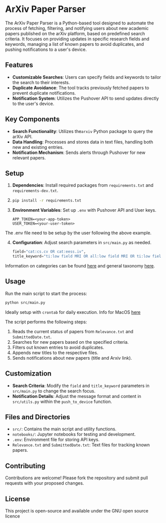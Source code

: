 # ArXiv Paper Parser

The ArXiv Paper Parser is a Python-based tool designed to automate the process of fetching, filtering, and notifying users about new academic papers published on the arXiv platform, based on predefined search criteria. It focuses on providing updates in specific research fields and keywords, managing a list of known papers to avoid duplicates, and pushing notifications to a user's device.

## Features

- **Customizable Searches**: Users can specify fields and keywords to tailor the search to their interests.
- **Duplicate Avoidance**: The tool tracks previously fetched papers to prevent duplicate notifications.
- **Notification System**: Utilizes the Pushover API to send updates directly to the user's device.

## Key Components

- **Search Functionality**: Utilizes the`arxiv` Python package to query the arXiv API.
- **Data Handling**: Processes and stores data in text files, handling both new and existing entries.
- **Notification Mechanism**: Sends alerts through Pushover for new relevant papers.

## Setup

1. **Dependencies**: Install required packages from `requirements.txt` and `requirements-dev.txt`.
2. 
    ```bash
    pip install -r requirements.txt
    ```

3. **Environment Variables**: Set up `.env` with Pushover API and User keys.
    ```plaintext
    APP_TOKEN=<your-app-token>
    USER_TOKEN=<your-user-token>
    ```
The .env file need to be setup by the user following the above example.

4. **Configuration**: Adjust search parameters in `src/main.py` as needed.
    ```python:src/main.py
    field="cat:cs.cv OR cat:eess.iv",
    title_keyword="ti:low field MRI OR all:low field MRI OR ti:low field magnetic resonance imaging"
    ```
Information on categories can be found [here](https://info.arxiv.org/help/api/user-manual.html#query_details) and general taxonomy [here](https://arxiv.org/category_taxonomy).

## Usage

Run the main script to start the process:
```bash
python src/main.py
```

Ideally setup with `crontab` for daily execution. Info for MacOS [here](https://apple.stackexchange.com/questions/402132/cronjobs-do-not-run)

The script performs the following steps:
1. Reads the current status of papers from `Relevance.txt` and `SubmittedDate.txt`.
2. Searches for new papers based on the specified criteria.
3. Filters out known entries to avoid duplicates.
4. Appends new titles to the respective files.
5. Sends notifications about new papers (title and Arxiv link).

## Customization

- **Search Criteria**: Modify the `field` and `title_keyword` parameters in `src/main.py` to change the search focus.
- **Notification Details**: Adjust the message format and content in `src/utils.py` within the `push_to_device` function.

## Files and Directories

- `src/`: Contains the main script and utility functions.
- `notebooks/`: Jupyter notebooks for testing and development.
- `.env`: Environment file for storing API keys.
- `Relevance.txt` and `SubmittedDate.txt`: Text files for tracking known papers.

## Contributing

Contributions are welcome! Please fork the repository and submit pull requests with your proposed changes.

## License

This project is open-source and available under the GNU open source licence
